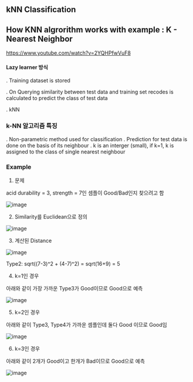 ## kNN Classification

## How KNN algrorithm works with example : K - Nearest Neighbor
https://www.youtube.com/watch?v=2YQHPfwVuF8

#### Lazy learner 방식

. Training dataset is stored

. On Querying similarity between test data and training set recodes is calculated to predict the class of test data

. kNN


### k-NN 알고리즘 특징 
. Non-parametric method used for classification
. Prediction for test data is done on the basis of its neighbour
. k is an interger (small), if k=1, k is assigned to the class of single nearest neighbour


### Example 

1) 문제 

acid durability = 3, strength = 7인 셈플이 Good/Bad인지 찾으려고 함 

![image](https://user-images.githubusercontent.com/52392004/162555422-93ffc044-712b-4471-af1b-f6a9d873239e.png)

2) Similarity를 Euclidean으로 정의 

![image](https://user-images.githubusercontent.com/52392004/162555450-d0e531ad-2617-46c0-9a63-584ca2a6ac37.png)

3) 계산된 Distance 

![image](https://user-images.githubusercontent.com/52392004/162555465-9e9c3272-4fd1-4ebc-a7b4-83544386797a.png)

Type2:  sqrt((7-3)^2 + (4-7)^2) = sqrt(16+9) = 5

4) k=1인 경우 

아래와 같이 가장 가까운 Type3가 Good이므로 Good으로 예측 

![image](https://user-images.githubusercontent.com/52392004/162555514-1f2c2d96-d543-41db-88d3-28d85ef3970a.png)


5) k=2인 경우 

아래와 같이 Type3, Type4가 가까운 셈플인데 둘다 Good 이므로 Good임 

![image](https://user-images.githubusercontent.com/52392004/162555585-3e4ba508-7516-4c44-bd83-413c3dc3e12e.png)

6) k=3인 경우 

아래와 같이 2개가 Good이고 한개가 Bad이므로 Good으로 예측 

![image](https://user-images.githubusercontent.com/52392004/162555608-c0022169-a8cd-43ec-9b23-588c298ce083.png)




